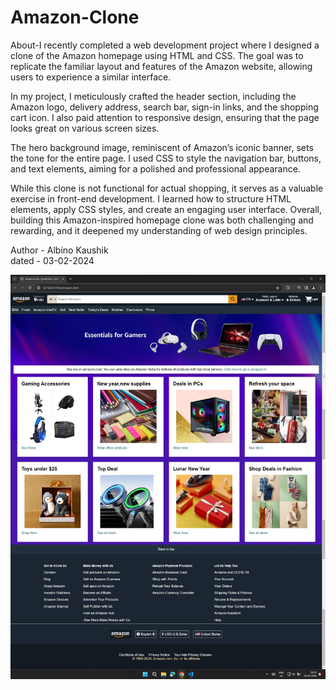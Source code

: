 # Amazon-Clone
<p>
About-I recently completed a web development project where I designed a clone of the Amazon homepage using HTML and CSS. The goal was
 to replicate the familiar layout and features of the Amazon website, allowing users to experience a similar interface.

In my project, I meticulously crafted the header section, including the Amazon logo, delivery address, search bar, sign-in links, and
 the shopping cart icon. I also paid attention to responsive design, ensuring that the page looks great on various screen sizes.

The hero background image, reminiscent of Amazon’s iconic banner, sets the tone for the entire page. I used CSS to style the navigation 
bar, buttons, and text elements, aiming for a polished and professional appearance.

While this clone is not functional for actual shopping, it serves as a valuable exercise in front-end development. I learned how to
 structure HTML elements, apply CSS styles, and create an engaging user interface. Overall, building this Amazon-inspired homepage 
 clone was both challenging and rewarding, and it deepened my understanding of web design principles.</p>

Author - Albino Kaushik 
<br>
dated - 03-02-2024

<img src="/Amazon-Clone.jpg">